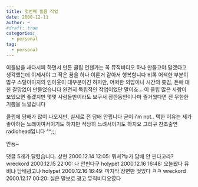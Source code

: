```yaml
---
title: 첫번째 필름 작업
date: 2000-12-11
author: ~
#draft: true
categories:
  - personal
tag:
  - personal
---
```




이틀밤을 새다시피 하면서 만든 클립
언젠가는 꼭 뮤직비디오 하나 만들고야 말겠다고 생각했는데
이제서야 그 작은 꿈을 하나 이룬거 같아서 행복함니다
비록 어색한 부분이 많구 스틸이미지의 인아웃이 대부분이긴 하지만,
어떠한 외압이나 시간의 쫒김, 돈에 대한 갈망없이 만들었습니다
완전히 독립적인 작업이었단 말이죠...
이 클립 많은 사람이 보았으면 좋겠지만 
몇몇 사람들만이라도 보구서 잠깐동안이나마 즐거웠다면
전 무한한 기쁨을 느낄겁니다

클립에 담배가 많이 나오지만, 실제로 전 담배 안핍니다
굳이 i'm not.. 택한 이유는 제가 좋아하는 노래이여서이기도 하지만
적당히 느려서이기도 하지요
그리구 찬조출연 radiohead입니다 ^^;;;

안뇽~


 댓글  5개가 달렸습니다.
상현 2000.12.14 12:05: 
뭐셔?누가 담배 안 핀다고라?
wreckord 2000.12.15 22:00: 
나 안핀다구
holypet 2000.12.16 16:48: 
오늘봤다 뮤비냐 담배광고냐
holypet 2000.12.16 16:49: 
마지막 장면만 멋있다 ㅋㅋ
wreckord 2000.12.17 00:20: 
실은 말보로 광고 뮤직비디오였다




